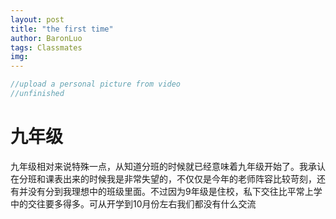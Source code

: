 ```yaml
---
layout: post
title: "the first time"
author: BaronLuo
tags: Classmates
img: 
---
```


```c++
//upload a personal picture from video
//unfinished
```

# 九年级
九年级相对来说特殊一点，从知道分班的时候就已经意味着九年级开始了。我承认在分班和课表出来的时候我是非常失望的，不仅仅是今年的老师阵容比较苛刻，还有并没有分到我理想中的班级里面。不过因为9年级是住校，私下交往比平常上学中的交往要多得多。可从开学到10月份左右我们都没有什么交流